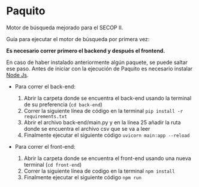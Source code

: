 # Paquito

Motor de búsqueda mejorado para el SECOP II.

Guía para ejecutar el motor de búsqueda por primera vez:

**Es necesario correr primero el backend y después el frontend.**

En caso de haber instalado anteriormente algún paquete, se puede saltar ese paso.
Antes de iniciar con la ejecución de Paquito es necesario instalar [Node Js](https://nodejs.org/en/download).

- Para correr el back-end:
    1. Abrir la carpeta donde se encuentra el back-end usando la terminal de su preferencia (`cd back-end`) 
    2. Correr la siguiente línea de código en la terminal `pip install -r requirements.txt` 
    3. Abrir el archivo back-end/main.py y en la línea 25 añadir la ruta donde se encuentra el archivo csv que se va a leer
    4. Finalmente ejecutar el siguiente código `uvicorn main:app --reload`


- Para correr el front-end:
    1. Abrir la carpeta donde se encuentra el front-end usando una nueva terminal (`cd front-end`)
    2. Correr la siguiente línea de codigo en la terminal `npm install` 
    4. Finalmente ejecutar el siguiente código `npm run`
